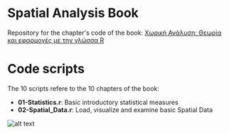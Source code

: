 # Spatial Analysis Book

Repository for the chapter's code of the book: [Χωρική Ανάλυση: Θεωρία και εφαρμογές με την γλώσσα R](https://www.disigma.gr/xorikh-analysh.html)

# Code scripts

The 10 scripts refere to the 10 chapters of the book:

* **01-Statistics.r**: Basic introductory statistical measures
* **02-Spatial_Data.r**: Load, visualize and examine basic Spatial Data


![alt text](
https://www.disigma.gr/media/catalog/product/cache/1/image/9df78eab33525d08d6e5fb8d27136e95/c/o/cover_chorikh-analysh.jpg)
